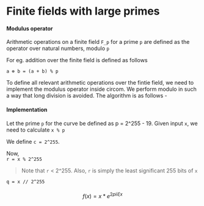 # Finite fields with large primes

#### Modulus operator

Arithmetic operations on a finite field `F_p` for a prime `p` are defined as the operator over natural numbers, modulo `p`

For eg. addition over the finite field is defined as follows

`a ⊕ b = (a + b) % p`

To define all relevant arithmetic operations over the fintie field, we need to implement the modulus operator inside circom. We perform modulo in such a way that long division is avoided. The algorithm is as follows -

#### Implementation

Let the prime `p` for the curve be defined as p = 2^255 - 19. Given input `x`, we need to calculate `x % p`

We define `c = 2^255`.

Now,\
`r = x % 2^255`

> Note that `r` <  2^255. Also, `r` is simply the least significant 255 bits of `x`

`q = x // 2^255`

> #### &#x20;

$$
f(x) = x * e^{2 pi i \xi x}
$$

